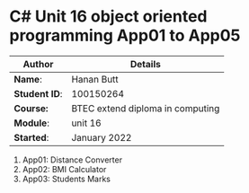 # C# Unit 16 object oriented programming App01 to App05
| Author | Details |
| ---- | ---- |
**Name**: | Hanan Butt  |
**Student ID**: | 100150264 |
**Course:** |BTEC extend diploma in computing |
**Module**: | unit 16     |
**Started**: | January 2022 |    

1. App01: Distance Converter
2. App02: BMI Calculator
3. App03: Students Marks
